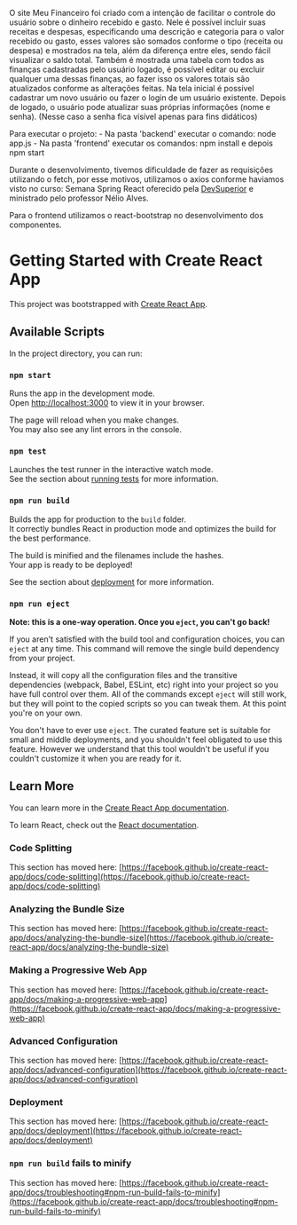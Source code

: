 O site Meu Financeiro foi criado com a intenção de facilitar o controle do usuário sobre o dinheiro recebido e gasto.
Nele é possível incluir suas receitas e despesas, especificando uma descrição e categoria para o valor recebido ou gasto, esses valores são somados conforme o tipo (receita ou despesa) e mostrados na tela, além da diferença entre eles, sendo fácil visualizar o saldo total.
Também é mostrada uma tabela com todos as finanças cadastradas pelo usuário logado, é possível editar ou excluir qualquer uma dessas finanças, ao fazer isso os valores totais são atualizados conforme as alterações feitas.
Na tela inicial é possível cadastrar um novo usuário ou fazer o login de um usuário existente.
Depois de logado, o usuário pode atualizar suas próprias informações (nome e senha). (Nesse caso a senha fica visível apenas para fins didáticos)

Para executar o projeto:
    - Na pasta 'backend' executar o comando: node app.js
    - Na pasta 'frontend' executar os comandos: npm install e depois npm start



Durante o desenvolvimento, tivemos dificuldade de fazer as requisições utilizando o fetch, por esse motivos, utilizamos o axios conforme haviamos visto no curso: Semana Spring React oferecido pela [DevSuperior](https://devsuperior.com.br/evento-sds) e ministrado pelo professor Nélio Alves.

Para o frontend utilizamos o react-bootstrap no desenvolvimento dos componentes.








# Getting Started with Create React App

This project was bootstrapped with [Create React App](https://github.com/facebook/create-react-app).

## Available Scripts

In the project directory, you can run:

### `npm start`

Runs the app in the development mode.\
Open [http://localhost:3000](http://localhost:3000) to view it in your browser.

The page will reload when you make changes.\
You may also see any lint errors in the console.

### `npm test`

Launches the test runner in the interactive watch mode.\
See the section about [running tests](https://facebook.github.io/create-react-app/docs/running-tests) for more information.

### `npm run build`

Builds the app for production to the `build` folder.\
It correctly bundles React in production mode and optimizes the build for the best performance.

The build is minified and the filenames include the hashes.\
Your app is ready to be deployed!

See the section about [deployment](https://facebook.github.io/create-react-app/docs/deployment) for more information.

### `npm run eject`

**Note: this is a one-way operation. Once you `eject`, you can't go back!**

If you aren't satisfied with the build tool and configuration choices, you can `eject` at any time. This command will remove the single build dependency from your project.

Instead, it will copy all the configuration files and the transitive dependencies (webpack, Babel, ESLint, etc) right into your project so you have full control over them. All of the commands except `eject` will still work, but they will point to the copied scripts so you can tweak them. At this point you're on your own.

You don't have to ever use `eject`. The curated feature set is suitable for small and middle deployments, and you shouldn't feel obligated to use this feature. However we understand that this tool wouldn't be useful if you couldn't customize it when you are ready for it.

## Learn More

You can learn more in the [Create React App documentation](https://facebook.github.io/create-react-app/docs/getting-started).

To learn React, check out the [React documentation](https://reactjs.org/).

### Code Splitting

This section has moved here: [https://facebook.github.io/create-react-app/docs/code-splitting](https://facebook.github.io/create-react-app/docs/code-splitting)

### Analyzing the Bundle Size

This section has moved here: [https://facebook.github.io/create-react-app/docs/analyzing-the-bundle-size](https://facebook.github.io/create-react-app/docs/analyzing-the-bundle-size)

### Making a Progressive Web App

This section has moved here: [https://facebook.github.io/create-react-app/docs/making-a-progressive-web-app](https://facebook.github.io/create-react-app/docs/making-a-progressive-web-app)

### Advanced Configuration

This section has moved here: [https://facebook.github.io/create-react-app/docs/advanced-configuration](https://facebook.github.io/create-react-app/docs/advanced-configuration)

### Deployment

This section has moved here: [https://facebook.github.io/create-react-app/docs/deployment](https://facebook.github.io/create-react-app/docs/deployment)

### `npm run build` fails to minify

This section has moved here: [https://facebook.github.io/create-react-app/docs/troubleshooting#npm-run-build-fails-to-minify](https://facebook.github.io/create-react-app/docs/troubleshooting#npm-run-build-fails-to-minify)
